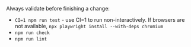 Always validate before finishing a change:
* `CI=1 npm run test` - use CI=1 to run non-interactively.
  If browsers are not available, `npx playwright install --with-deps chromium`
* `npm run check`
* `npm run lint`
